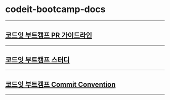 # codeit-bootcamp-docs

---

## [코드잇 부트캠프 PR 가이드라인](./codereview/pr/pr.md)

---

## [코드잇 부트캠프 스터디](./study/README.md)

---

## [코드잇 부트캠프 Commit Convention](./git/commit/convention.md)

---

